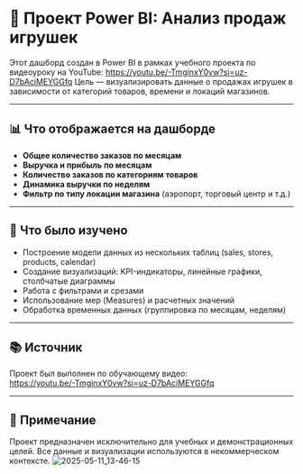 # 🎯 Проект Power BI: Анализ продаж игрушек

Этот дашборд создан в Power BI в рамках учебного проекта по видеоуроку на YouTube: https://youtu.be/-TmginxY0vw?si=uz-D7bAciMEYGGfq
Цель — визуализировать данные о продажах игрушек в зависимости от категорий товаров, времени и локаций магазинов.

---

## 📊 Что отображается на дашборде

- **Общее количество заказов по месяцам**
- **Выручка и прибыль по месяцам**
- **Количество заказов по категориям товаров**
- **Динамика выручки по неделям**
- **Фильтр по типу локации магазина** (аэропорт, торговый центр и т.д.)

---

## 🧠 Что было изучено

- Построение модели данных из нескольких таблиц (sales, stores, products, calendar)
- Создание визуализаций: KPI-индикаторы, линейные графики, столбчатые диаграммы
- Работа с фильтрами и срезами
- Использование мер (Measures) и расчетных значений
- Обработка временных данных (группировка по месяцам, неделям)

---

## 📚 Источник

Проект был выполнен по обучающему видео:  
https://youtu.be/-TmginxY0vw?si=uz-D7bAciMEYGGfq

---

## 📌 Примечание

Проект предназначен исключительно для учебных и демонстрационных целей. Все данные и визуализации используются в некоммерческом контексте.
![2025-05-11_13-46-15](https://github.com/user-attachments/assets/f173efea-f06a-4ed3-9fce-0a0e3e4483ce)

